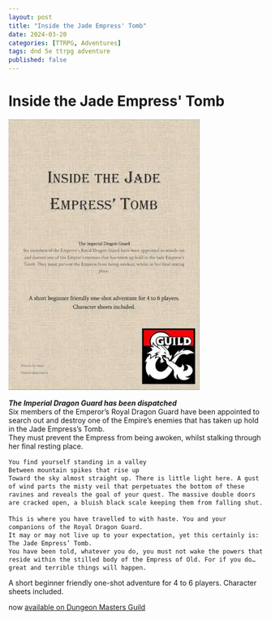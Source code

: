 ```yaml
---
layout: post
title: "Inside the Jade Empress' Tomb"
date: 2024-03-20
categories: [TTRPG, Adventures]
tags: dnd 5e ttrpg adventure
published: false
---
```

# Inside the Jade Empress' Tomb   

[![Inside the Jade Empress' Tomb](/assets/img/posts/2024-03-20-ijet-cover.webp)](https://www.dmsguild.com/product/474886/Inside-the-Jade-Empress-Tomb?affiliate_id=1416947 "Inside the Jade Empress' Tomb")

***The Imperial Dragon Guard has been dispatched***  
Six members of the Emperor’s Royal Dragon Guard have been appointed to search out and destroy one of the Empire’s enemies that has taken up hold in the Jade Empress’s Tomb.  
They must prevent the Empress from being awoken, whilst stalking through her final resting place.   

~~~
You find yourself standing in a valley
Between mountain spikes that rise up
Toward the sky almost straight up. There is little light here. A gust of wind parts the misty veil that perpetuates the bottom of these ravines and reveals the goal of your quest. The massive double doors are cracked open, a bluish black scale keeping them from falling shut.

This is where you have travelled to with haste. You and your companions of the Royal Dragon Guard. 
It may or may not live up to your expectation, yet this certainly is: The Jade Empress’ Tomb.
You have been told, whatever you do, you must not wake the powers that reside within the stilled body of the Empress of Old. For if you do… great and terrible things will happen.
~~~

A short beginner friendly one-shot adventure for 4 to 6 players.
Character sheets included.

now [available on Dungeon Masters Guild](https://www.dmsguild.com/product/474886/Inside-the-Jade-Empress-Tomb?affiliate_id=1416947)